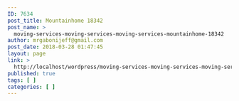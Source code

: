 ```yaml
---
ID: 7634
post_title: Mountainhome 18342
post_name: >
  moving-services-moving-services-moving-services-mountainhome-18342
author: mrgabonijeff@gmail.com
post_date: 2018-03-28 01:47:45
layout: page
link: >
  http://localhost/wordpress/moving-services-moving-services-moving-services-mountainhome-18342/
published: true
tags: [ ]
categories: [ ]
---
```

